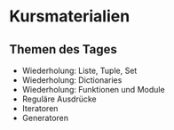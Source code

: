 # Kursmaterialien

## Themen des Tages

- Wiederholung: Liste, Tuple, Set 
- Wiederholung: Dictionaries
- Wiederholung: Funktionen und Module
- Reguläre Ausdrücke
- Iteratoren
- Generatoren

